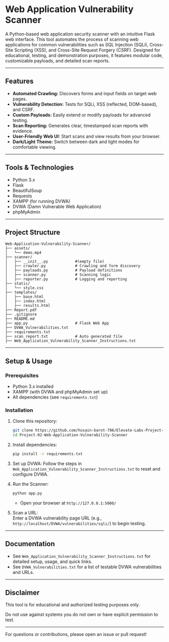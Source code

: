 # Web Application Vulnerability Scanner

A Python-based web application security scanner with an intuitive Flask web interface. This tool automates the process of scanning web applications for common vulnerabilities such as SQL Injection (SQLi), Cross-Site Scripting (XSS), and Cross-Site Request Forgery (CSRF). Designed for educational, testing, and demonstration purposes, it features modular code, customizable payloads, and detailed scan reports.

---

## Features

- **Automated Crawling:** Discovers forms and input fields on target web pages.
- **Vulnerability Detection:** Tests for SQLi, XSS (reflected, DOM-based), and CSRF.
- **Custom Payloads:** Easily extend or modify payloads for advanced testing.
- **Scan Reporting:** Generates clear, timestamped scan reports with evidence.
- **User-Friendly Web UI:** Start scans and view results from your browser.
- **Dark/Light Theme:** Switch between dark and light modes for comfortable viewing.

---

## Tools & Technologies

- Python 3.x
- Flask
- BeautifulSoup
- Requests
- XAMPP (for running DVWA)
- DVWA (Damn Vulnerable Web Application)
- phpMyAdmin

---

## Project Structure

```
Web-Application-Vulnerability-Scanner/
├── assets/
│   └── demo.mp4
├── scanner/
│   ├── __init__.py            #(empty file)
│   ├── crawler.py             # Crawling and form discovery
│   ├── payloads.py            # Payload definitions
│   ├── scanner.py             # Scanning logic
│   ├── reporter.py            # Logging and reporting
├── static/
│   └── style.css
├── templates/
│   ├── base.html
│   ├── index.html
│   ├── results.html
├── Report.pdf
├── .gitignore
├── README.md
├── app.py                     # Flask Web App
├── DVWA_Vulnerabilities.txt
├── requirements.txt
├── scan_report.txt            # Auto generated file
├── Web_Application_Vulnerability_Scanner_Instructions.txt
```

---

## Setup & Usage

### Prerequisites

- Python 3.x installed
- XAMPP (with DVWA and phpMyAdmin set up)
- All dependencies (see `requirements.txt`)

### Installation

1. Clone this repository:
    ```bash
   git clone https://github.com/husain-barot-786/Elevate-Labs-Project-01-Cyber-Threat-Intelligence-Dashboard/edit/main/Project-02-Web-Application-Vulnerability-Scanner/README.md
   cd Project-02-Web-Application-Vulnerability-Scanner
    ```

2. Install dependencies:
    ```bash
   pip install -r requirements.txt
   ```

3. Set up DVWA:
    Follow the steps in `Web_Application_Vulnerability_Scanner_Instructions.txt` to reset and configure DVWA.

4. Run the Scanner:
    ```bash
    python app.py
    ```
    - Open your browser at `http://127.0.0.1:5000/`

5. Scan a URL:  
    Enter a DVWA vulnerability page URL (e.g., `http://localhost/DVWA/vulnerabilities/sqli/`) to begin testing.

---

## Documentation

- See `Web_Application_Vulnerability_Scanner_Instructions.txt` for detailed setup, usage, and quick links.
- See `DVWA_Vulnerabilities.txt` for a list of testable DVWA vulnerabilities and URLs.

---

## Disclaimer

This tool is for educational and authorized testing purposes only.

Do not use against systems you do not own or have explicit permission to test.

---

For questions or contributions, please open an issue or pull request!
